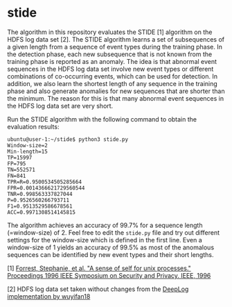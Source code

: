 # stide

The algorithm in this repository evaluates the STIDE [1] algorithm on the HDFS log data set [2]. The STIDE algorithm learns a set of subsequences of a given length from a sequence of event types during the training phase. In the detection phase, each new subsequence that is not known from the training phase is reported as an anomaly. The idea is that abnormal event sequences in the HDFS log data set involve new event types or different combinations of co-occurring events, which can be used for detection. In addition, we also learn the shortest length of any sequence in the training phase and also generate anomalies for new sequences that are shorter than the minimum. The reason for this is that many abnormal event sequences in the HDFS log data set are very short.

Run the STIDE algorithm with the following command to obtain the evaluation results:

```
ubuntu@user-1:~/stide$ python3 stide.py
Window-size=2
Min-length=15
TP=15997
FP=795
TN=552571
FN=841
TPR=R=0.9500534505285664
FPR=0.0014366621729560544
TNR=0.998563337827044
P=0.9526560266793711
F1=0.9513529586678561
ACC=0.9971308514145815
```

The algorithm achieves an accuracy of 99.7% for a sequence length (=window-size) of 2. Feel free to edit the `stide.py` file and try out different settings for the window-size which is defined in the first line. Even a window-size of 1 yields an accuracy of 99.5% as most of the anomalous sequences can be identified by new event types and their short lengths.

[1] [Forrest, Stephanie, et al. "A sense of self for unix processes." Proceedings 1996 IEEE Symposium on Security and Privacy. IEEE, 1996](https://ieeexplore.ieee.org/abstract/document/502675)

[2] HDFS log data set taken without changes from the [DeepLog implementation by wuyifan18](https://github.com/wuyifan18/DeepLog)
